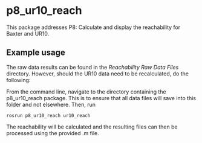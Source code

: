 # p8_ur10_reach

This package addresses P8: Calculate and display the reachability for Baxter and UR10.

## Example usage

The raw data results can be found in the _Reachability Raw Data Files_ directory.  However, should the UR10 data need to be recalculated, do the following:

From the command line, navigate to the directory containing the p8_ur10_reach package.  This is to ensure that all data files will save into this folder and not elsewhere.  Then, run

`rosrun p8_ur10_reach ur10_reach`

The reachability will be calculated and the resulting files can then be processed using the provided .m file.
